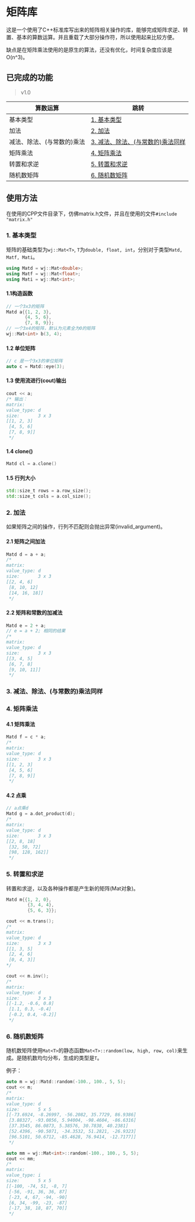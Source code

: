 # 矩阵库
这是一个使用了C++标准库写出来的矩阵相关操作的库，能够完成矩阵求逆、转置、基本的算数运算。并且重载了大部分操作符，所以使用起来比较方便。

缺点是在矩阵乘法使用的是原生的算法，还没有优化，时间复杂度应该是O(n^3)。

## 已完成的功能

>v1.0

|算数运算|跳转|
|---|---|
|基本类型|[1. 基本类型](#1.)|
|加法|[2. 加法](#2.)|
|减法、除法、(与常数的)乘法|[3. 减法、除法、(与常数的)乘法同样](#3.)|
|矩阵乘法|[4. 矩阵乘法](#4.)
|转置和求逆|[5. 转置和求逆](#5.)|
|随机数矩阵|[6. 随机数矩阵](#6.)|

## 使用方法

在使用的CPP文件目录下，仿佛matrix.h文件，并且在使用的文件```#include "matrix.h"```

<h3 id="1.">1. 基本类型</h3>

矩阵的基础类型为```wj::Mat<T>```, ```T```为```double, float, int```，分别对于类型```Matd, Matf, Mati```。

```C++
using Matd = wj::Mat<double>;
using Matf = wj::Mat<float>;
using Mati = wj::Mat<int>;
```

#### 1.1构造函数

```C++
// 一个3x3的矩阵
Matd a{{1, 2, 3},
       {4, 5, 6},
       {7, 8, 9}};
// 一个3x4的矩阵，默认为元素全为0的矩阵
wj::Mat<int> b(3, 4);
```

#### 1.2 单位矩阵

```C++
// c 是一个3x3的单位矩阵
auto c = Matd::eye(3);
```

#### 1.3 使用流进行(cout)输出

```C++
cout << a;
/* 输出：
matrix:
value_type: d
size:       3 x 3
[[1, 2, 3]
 [4, 5, 6]
 [7, 8, 9]]
 */
```

#### 1.4 clone()

```C++
Matd cl = a.clone()
```

#### 1.5 行列大小

```C++
std::size_t rows = a.row_size();
std::size_t cols = a.col_size();
```

<h3 id="2.">2. 加法</h3>

如果矩阵之间的操作，行列不匹配则会抛出异常(invalid_argument)。

#### 2.1 矩阵之间加法

```C++
Matd d = a + a;
/*
matrix:
value_type: d
size:       3 x 3
[[2, 4, 6]
 [8, 10, 12]
 [14, 16, 18]]
 */
```

#### 2.2 矩阵和常数的加减法

```C++
Matd e = 2 + a;
// e = a + 2; 相同的结果
/*
matrix:
value_type: d
size:       3 x 3
[[3, 4, 5]
 [6, 7, 8]
 [9, 10, 11]]
 */
```

<h3 id="3.">3. 减法、除法、(与常数的)乘法同样</h3>

<h3 id="4.">4. 矩阵乘法</h3>

#### 4.1 矩阵乘法

```C++
Matd f = c * a;
/*
matrix:
value_type: d
size:       3 x 3
[[1, 2, 3]
 [4, 5, 6]
 [7, 8, 9]]
 */
```

#### 4.2 点乘

```C++
// a点乘d
Matd g = a.dot_product(d);
/*
matrix:
value_type: d
size:       3 x 3
[[2, 8, 18]
 [32, 50, 72]
 [98, 128, 162]]
 */
```

<h3 id="5.">5. 转置和求逆</h3>

转置和求逆，以及各种操作都是产生新的矩阵(Mat对象)。

```C++
Matd m{{1, 2, 0},
        {3, 4, 4},
        {5, 6, 3}};

cout << m.trans();
/*
matrix:
value_type: d
size:       3 x 3
[[1, 3, 5]
 [2, 4, 6]
 [0, 4, 3]]
*/

cout << m.inv();
/*
matrix:
value_type: d
size:       3 x 3
[[-1.2, -0.6, 0.8]
 [1.1, 0.3, -0.4]
 [-0.2, 0.4, -0.2]]
 */
 ```

 <h3 id="6.">6. 随机数矩阵</h3>

随机数矩阵使用```Mat<T>```的静态函数```Mat<T>::random(low, high, row, col)```来生成。是随机数均匀分布，生成的类型是```T```。

例子：</br>
```C++
auto m = wj::Matd::random(-100., 100., 5, 5);
cout << m;
/*
matrix:
value_type: d
size:       5 x 5
[[-73.6924, -8.26997, -56.2082, 35.7729, 86.9386]
 [3.88327, -93.0856, 5.94004, -98.4604, -86.6316]
 [37.3545, 86.0873, 5.38576, 30.7838, 40.2381]
 [52.4396, -90.5071, -34.3532, 51.2821, -26.9323]
 [96.5101, 50.6712, -85.4628, 76.9414, -12.7177]]
 */

auto mm = wj::Mat<int>::random(-100., 100., 5, 5);
cout << mm;
/*
matrix:
value_type: i
size:       5 x 5
[[-100, -74, 51, -8, 7]
 [-56, -91, 36, 36, 87]
 [-23, 4, 67, -94, -90]
 [6, 34, -99, -23, -87]
 [-17, 38, 18, 87, 70]]
 */
```